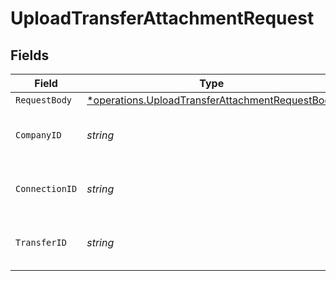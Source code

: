# UploadTransferAttachmentRequest


## Fields

| Field                                                                                                                    | Type                                                                                                                     | Required                                                                                                                 | Description                                                                                                              | Example                                                                                                                  |
| ------------------------------------------------------------------------------------------------------------------------ | ------------------------------------------------------------------------------------------------------------------------ | ------------------------------------------------------------------------------------------------------------------------ | ------------------------------------------------------------------------------------------------------------------------ | ------------------------------------------------------------------------------------------------------------------------ |
| `RequestBody`                                                                                                            | [*operations.UploadTransferAttachmentRequestBody](../../../pkg/models/operations/uploadtransferattachmentrequestbody.md) | :heavy_minus_sign:                                                                                                       | N/A                                                                                                                      |                                                                                                                          |
| `CompanyID`                                                                                                              | *string*                                                                                                                 | :heavy_check_mark:                                                                                                       | Unique identifier for a company.                                                                                         | 8a210b68-6988-11ed-a1eb-0242ac120002                                                                                     |
| `ConnectionID`                                                                                                           | *string*                                                                                                                 | :heavy_check_mark:                                                                                                       | Unique identifier for a connection.                                                                                      | 2e9d2c44-f675-40ba-8049-353bfcb5e171                                                                                     |
| `TransferID`                                                                                                             | *string*                                                                                                                 | :heavy_check_mark:                                                                                                       | Unique identifier for a transfer.                                                                                        |                                                                                                                          |